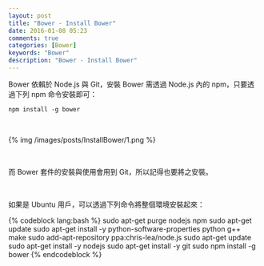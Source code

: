 ```yaml
---
layout: post
title: "Bower - Install Bower"
date: 2016-01-08 05:23
comments: true
categories: [Bower]
keywords: "Bower"
description: "Bower - Install Bower"
---
```


Bower 依賴於 Node.js 與 Git，安裝 Bower 需透過 Node.js 內的 npm，只要透過下列 npm 命令安裝即可：  

<!-- More -->

    npm install -g bower

<br/>


{% img /images/posts/InstallBower/1.png %}

<br/>


而  Bower 套件的安裝與使用會用到 Git，所以記得也要將之安裝。  

<br/>


如果是 Ubuntu 用戶，可以透過下列命令將整個環境安裝起來：  

{% codeblock lang:bash %}
sudo apt-get purge nodejs npm 
sudo apt-get update 
sudo apt-get install -y python-software-properties python g++ make 
sudo add-apt-repository ppa:chris-lea/node.js 
sudo apt-get update 
sudo apt-get install -y nodejs 
sudo apt-get install -y git
sudo npm install -g bower
{% endcodeblock %}
